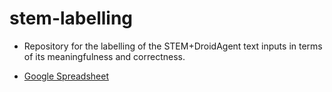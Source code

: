 # stem-labelling

- Repository for the labelling of the STEM+DroidAgent text inputs in terms of its meaningfulness and correctness.

- [Google Spreadsheet](https://docs.google.com/spreadsheets/d/1sO3Y91fAv5nLW_-BFJ7JunDcBa0eD9qekMJFFbPG4Ak/edit?usp=sharing)